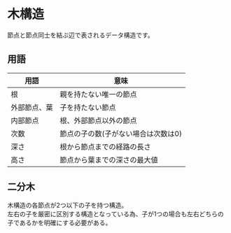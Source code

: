 # 木構造
節点と節点同士を結ぶ辺で表されるデータ構造です。

## 用語

|用語|意味|
|---|---|
|根|親を持たない唯一の節点|
|外部節点、葉|子を持たない節点|
|内部節点|根、外部節点以外の節点|
|次数|節点の子の数(子がない場合は次数は0)|
|深さ|根から節点までの経路の長さ|
|高さ|節点から葉までの深さの最大値|

## 二分木
木構造の各節点が2つ以下の子を持つ構造。  
左右の子を厳密に区別する構造となっている為、子が1つの場合も左右どちらの子であるかを明確にする必要がある。  

